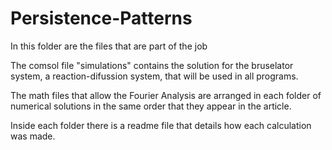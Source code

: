 # Persistence-Patterns

In this folder are the files that are part of the job

The comsol file "simulations" contains the solution for the bruselator system,
a reaction-difussion system, that will be used in all programs.

The math files that allow the Fourier Analysis are arranged in each folder
of numerical solutions in the same order that they appear in the article.

Inside each folder there is a readme file that details how each calculation was made.
